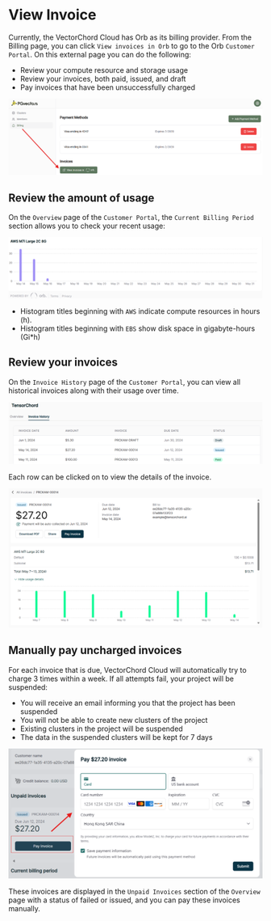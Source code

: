 # View Invoice

Currently, the VectorChord Cloud has Orb as its billing provider. From the Billing page, you can click `View invoices in Orb` to go to the Orb `Customer Portal`. On this external page you can do the following:

- Review your compute resource and storage usage
- Review your invoices, both paid, issued, and draft
- Pay invoices that have been unsuccessfully charged

![](../images/billing_invoice_intro.png)

## Review the amount of usage

On the `Overview` page of the `Customer Portal`, the `Current Billing Period` section allows you to check your recent usage:

![](../images/billing_invoice_current_period.png)

- Histogram titles beginning with `AWS` indicate compute resources in hours (h).
- Histogram titles beginning with `EBS` show disk space in gigabyte-hours (Gi*h)

## Review your invoices

On the `Invoice History` page of the `Customer Portal`, you can view all historical invoices along with their usage over time.

![](../images/billing_invoice_list.png)

Each row can be clicked on to view the details of the invoice.

![](../images/billing_invoice_detail.png)

## Manually pay uncharged invoices

For each invoice that is due, VectorChord Cloud will automatically try to charge 3 times within a week. If all attempts fail, your project will be suspended:

- You will receive an email informing you that the project has been suspended
- You will not be able to create new clusters of the project
- Existing clusters in the project will be suspended
- The data in the suspended clusters will be kept for 7 days

![](../images/billing_manual_pay.png)

These invoices are displayed in the `Unpaid Invoices` section of the `Overview` page with a status of failed or issued, and you can pay these invoices manually.